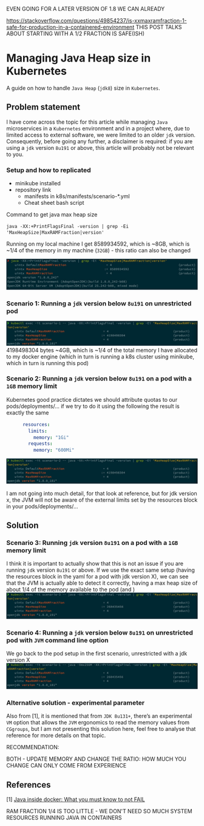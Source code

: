 EVEN GOING FOR A LATER VERSION OF 1.8 WE CAN ALREADY 

https://stackoverflow.com/questions/49854237/is-xxmaxramfraction-1-safe-for-production-in-a-containered-environment THIS POST TALKS ABOUT STARTING WITH A 1/2 FRACTION IS SAFE(ISH)



# Managing Java Heap size in Kubernetes

A guide on how to handle `Java Heap` (`jdk8`) size in `Kubernetes`.

## Problem statement

I have come across the topic for this article while managing `Java` microservices in a `Kubernetes` environment and in a project where, due to limited access to external software, we were limited to an older `jdk` version. Consequently, before going any further, a disclaimer is required: if you are using a `jdk` version `8u191` or above, this article will probably not be relevant to you.

### Setup and how to replicated

* minikube installed
* repository link
    * manifests in k8s/manifests/scenario-*.yml
    * Cheat sheet bash script

Command to get java max heap size
```
java -XX:+PrintFlagsFinal -version | grep -Ei 'MaxHeapSize|MaxRAMFraction|version'
```
Running on my local machine I get 8589934592, which is ~8GB, which is ~1/4 of the memory in my machine (`32GB`) - this ratio can also be changed

![](./screenshots/scenario-0.jpg)


### Scenario 1: Running a `jdk` version below `8u191` on unrestricted pod
![](./screenshots/scenario-1.jpg)
4198498304 bytes ~4GB, which is ~1/4 of the total memory I have allocated to my docker engine (which in turn is running a k8s cluster using minikube, which in turn is running this pod)

### Scenario 2: Running a `jdk` version below `8u191` on a pod with a `1GB` memory limit
Kubernetes good practice dictates we should attribute quotas to our pods/deployments/... if we try to do it using the following the result is exactly the same 

```yaml
      resources:
        limits:
          memory: "1Gi"
        requests:
          memory: "600Mi"
```
![](./screenshots/scenario-2.jpg)

I am not going into much detail, for that look at reference, but for jdk version x, the JVM will not be aware of the external limits set by the resources block in your pods/deployments/...


## Solution

### Scenario 3: Running `jdk` version `8u191` on a pod with a `1GB` memory limit
I think it is important to actually show that this is not an issue if you are running `jdk` version `8u191` or above.
If we use the exact same setup (having the resources block in the yaml for a pod with jdk version X), we can see that the JVM is actually able to detect it correctly, having a max heap size of about 1/4 of the memory available to the pod (and )
![](./screenshots/scenario-3.jpg)

### Scenario 4: Running a `jdk` version below `8u191` on unrestricted pod with `JVM` command line option
We go back to the pod setup in the first scenario, unrestricted with a jdk version X
![](./screenshots/scenario-4.jpg)

### Alternative solution - experimental parameter
Also from [1], it is mentioned that from `JDK 8u131+`, there’s an  experimental `VM` option that allows the `JVM` ergonomics to read the memory values from `CGgroups`, but I am not presenting this solution here, feel free to analyse that reference for more details on that topic.


RECOMMENDATION:

BOTH - UPDATE MEMORY AND CHANGE THE RATIO: HOW MUCH YOU CHANGE CAN ONLY COME FROM EXPERIENCE


## References

[1] [Java inside docker: What you must know to not FAIL](https://developers.redhat.com/blog/2017/03/14/java-inside-docker/)




RAM FRACTION 1/4 IS TOO LITTLE - WE DON'T NEED SO MUCH SYSTEM RESOURCES RUNNING JAVA IN CONTAINERS
